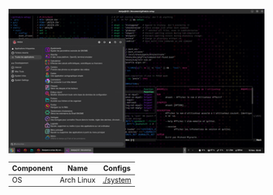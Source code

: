 ![](preview.png)

| Component | Name | Configs |
|-|-|-|
| OS | Arch Linux | [./system](./system) |
